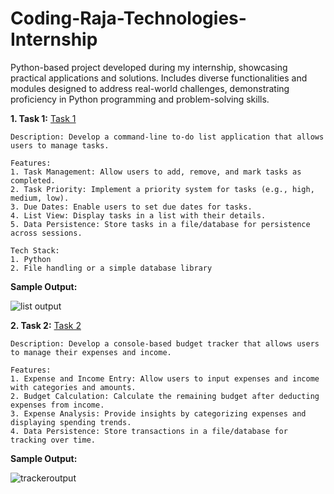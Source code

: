 # Coding-Raja-Technologies-Internship
Python-based project developed during my internship, showcasing practical applications and solutions. Includes diverse functionalities and modules designed to address real-world challenges, demonstrating proficiency in Python programming and problem-solving skills.

**1. Task 1:** [Task 1](https://github.com/Sumanth415/Coding-Raja-Technologies-Internship/blob/main/Task1)
```
Description: Develop a command-line to-do list application that allows users to manage tasks.

Features:
1. Task Management: Allow users to add, remove, and mark tasks as completed.
2. Task Priority: Implement a priority system for tasks (e.g., high, medium, low).
3. Due Dates: Enable users to set due dates for tasks.
4. List View: Display tasks in a list with their details.
5. Data Persistence: Store tasks in a file/database for persistence across sessions.

Tech Stack:
1. Python
2. File handling or a simple database library
```


**Sample Output:** 


![list output](https://github.com/Sumanth415/Coding-Raja-Technologies-Internship/assets/114347927/e15ee409-3bbb-48f5-a338-7980acdc4b97)


**2. Task 2:** [Task 2](https://github.com/Sumanth415/Coding-Raja-Technologies-Internship/blob/main/task2)
```
Description: Develop a console-based budget tracker that allows users to manage their expenses and income.

Features:
1. Expense and Income Entry: Allow users to input expenses and income with categories and amounts.
2. Budget Calculation: Calculate the remaining budget after deducting expenses from income.
3. Expense Analysis: Provide insights by categorizing expenses and displaying spending trends.
4. Data Persistence: Store transactions in a file/database for tracking over time.
```


**Sample Output:** 


![trackeroutput](https://github.com/Sumanth415/Coding-Raja-Technologies-Internship/assets/114347927/674bba68-353a-4c90-8745-269f9041393c)
